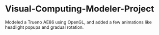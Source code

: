 # Visual-Computing-Modeler-Project
Modeled a Trueno AE86 using OpenGL, and added a few animations like headlight popups and gradual rotation.
